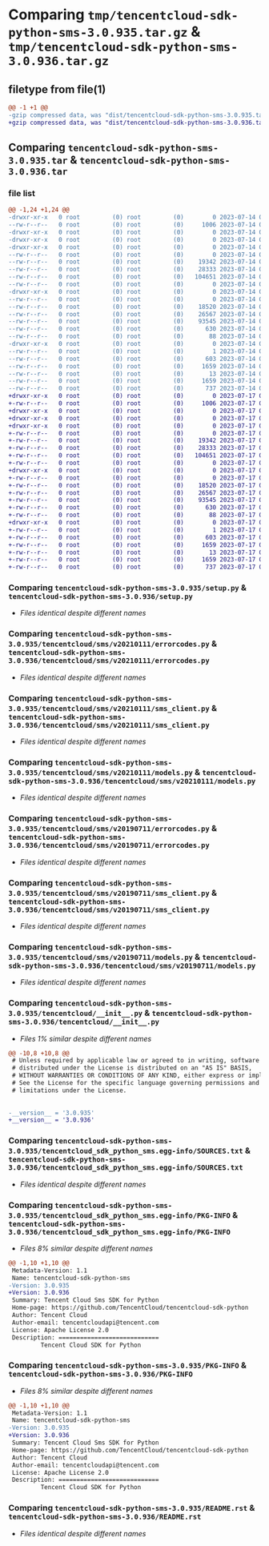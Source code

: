 # Comparing `tmp/tencentcloud-sdk-python-sms-3.0.935.tar.gz` & `tmp/tencentcloud-sdk-python-sms-3.0.936.tar.gz`

## filetype from file(1)

```diff
@@ -1 +1 @@
-gzip compressed data, was "dist/tencentcloud-sdk-python-sms-3.0.935.tar", last modified: Fri Jul 14 00:37:12 2023, max compression
+gzip compressed data, was "dist/tencentcloud-sdk-python-sms-3.0.936.tar", last modified: Mon Jul 17 00:33:56 2023, max compression
```

## Comparing `tencentcloud-sdk-python-sms-3.0.935.tar` & `tencentcloud-sdk-python-sms-3.0.936.tar`

### file list

```diff
@@ -1,24 +1,24 @@
-drwxr-xr-x   0 root         (0) root         (0)        0 2023-07-14 00:37:12.000000 tencentcloud-sdk-python-sms-3.0.935/
--rw-r--r--   0 root         (0) root         (0)     1006 2023-07-14 00:37:12.000000 tencentcloud-sdk-python-sms-3.0.935/setup.py
-drwxr-xr-x   0 root         (0) root         (0)        0 2023-07-14 00:37:12.000000 tencentcloud-sdk-python-sms-3.0.935/tencentcloud/
-drwxr-xr-x   0 root         (0) root         (0)        0 2023-07-14 00:37:12.000000 tencentcloud-sdk-python-sms-3.0.935/tencentcloud/sms/
-drwxr-xr-x   0 root         (0) root         (0)        0 2023-07-14 00:37:12.000000 tencentcloud-sdk-python-sms-3.0.935/tencentcloud/sms/v20210111/
--rw-r--r--   0 root         (0) root         (0)        0 2023-07-14 00:37:12.000000 tencentcloud-sdk-python-sms-3.0.935/tencentcloud/sms/v20210111/__init__.py
--rw-r--r--   0 root         (0) root         (0)    19342 2023-07-14 00:37:12.000000 tencentcloud-sdk-python-sms-3.0.935/tencentcloud/sms/v20210111/errorcodes.py
--rw-r--r--   0 root         (0) root         (0)    28333 2023-07-14 00:37:12.000000 tencentcloud-sdk-python-sms-3.0.935/tencentcloud/sms/v20210111/sms_client.py
--rw-r--r--   0 root         (0) root         (0)   104651 2023-07-14 00:37:12.000000 tencentcloud-sdk-python-sms-3.0.935/tencentcloud/sms/v20210111/models.py
--rw-r--r--   0 root         (0) root         (0)        0 2023-07-14 00:37:12.000000 tencentcloud-sdk-python-sms-3.0.935/tencentcloud/sms/__init__.py
-drwxr-xr-x   0 root         (0) root         (0)        0 2023-07-14 00:37:12.000000 tencentcloud-sdk-python-sms-3.0.935/tencentcloud/sms/v20190711/
--rw-r--r--   0 root         (0) root         (0)        0 2023-07-14 00:37:12.000000 tencentcloud-sdk-python-sms-3.0.935/tencentcloud/sms/v20190711/__init__.py
--rw-r--r--   0 root         (0) root         (0)    18520 2023-07-14 00:37:12.000000 tencentcloud-sdk-python-sms-3.0.935/tencentcloud/sms/v20190711/errorcodes.py
--rw-r--r--   0 root         (0) root         (0)    26567 2023-07-14 00:37:12.000000 tencentcloud-sdk-python-sms-3.0.935/tencentcloud/sms/v20190711/sms_client.py
--rw-r--r--   0 root         (0) root         (0)    93545 2023-07-14 00:37:12.000000 tencentcloud-sdk-python-sms-3.0.935/tencentcloud/sms/v20190711/models.py
--rw-r--r--   0 root         (0) root         (0)      630 2023-07-14 00:37:12.000000 tencentcloud-sdk-python-sms-3.0.935/tencentcloud/__init__.py
--rw-r--r--   0 root         (0) root         (0)       88 2023-07-14 00:37:12.000000 tencentcloud-sdk-python-sms-3.0.935/setup.cfg
-drwxr-xr-x   0 root         (0) root         (0)        0 2023-07-14 00:37:12.000000 tencentcloud-sdk-python-sms-3.0.935/tencentcloud_sdk_python_sms.egg-info/
--rw-r--r--   0 root         (0) root         (0)        1 2023-07-14 00:37:12.000000 tencentcloud-sdk-python-sms-3.0.935/tencentcloud_sdk_python_sms.egg-info/dependency_links.txt
--rw-r--r--   0 root         (0) root         (0)      603 2023-07-14 00:37:12.000000 tencentcloud-sdk-python-sms-3.0.935/tencentcloud_sdk_python_sms.egg-info/SOURCES.txt
--rw-r--r--   0 root         (0) root         (0)     1659 2023-07-14 00:37:12.000000 tencentcloud-sdk-python-sms-3.0.935/tencentcloud_sdk_python_sms.egg-info/PKG-INFO
--rw-r--r--   0 root         (0) root         (0)       13 2023-07-14 00:37:12.000000 tencentcloud-sdk-python-sms-3.0.935/tencentcloud_sdk_python_sms.egg-info/top_level.txt
--rw-r--r--   0 root         (0) root         (0)     1659 2023-07-14 00:37:12.000000 tencentcloud-sdk-python-sms-3.0.935/PKG-INFO
--rw-r--r--   0 root         (0) root         (0)      737 2023-07-14 00:37:12.000000 tencentcloud-sdk-python-sms-3.0.935/README.rst
+drwxr-xr-x   0 root         (0) root         (0)        0 2023-07-17 00:33:56.000000 tencentcloud-sdk-python-sms-3.0.936/
+-rw-r--r--   0 root         (0) root         (0)     1006 2023-07-17 00:33:56.000000 tencentcloud-sdk-python-sms-3.0.936/setup.py
+drwxr-xr-x   0 root         (0) root         (0)        0 2023-07-17 00:33:56.000000 tencentcloud-sdk-python-sms-3.0.936/tencentcloud/
+drwxr-xr-x   0 root         (0) root         (0)        0 2023-07-17 00:33:56.000000 tencentcloud-sdk-python-sms-3.0.936/tencentcloud/sms/
+drwxr-xr-x   0 root         (0) root         (0)        0 2023-07-17 00:33:56.000000 tencentcloud-sdk-python-sms-3.0.936/tencentcloud/sms/v20210111/
+-rw-r--r--   0 root         (0) root         (0)        0 2023-07-17 00:33:56.000000 tencentcloud-sdk-python-sms-3.0.936/tencentcloud/sms/v20210111/__init__.py
+-rw-r--r--   0 root         (0) root         (0)    19342 2023-07-17 00:33:56.000000 tencentcloud-sdk-python-sms-3.0.936/tencentcloud/sms/v20210111/errorcodes.py
+-rw-r--r--   0 root         (0) root         (0)    28333 2023-07-17 00:33:56.000000 tencentcloud-sdk-python-sms-3.0.936/tencentcloud/sms/v20210111/sms_client.py
+-rw-r--r--   0 root         (0) root         (0)   104651 2023-07-17 00:33:56.000000 tencentcloud-sdk-python-sms-3.0.936/tencentcloud/sms/v20210111/models.py
+-rw-r--r--   0 root         (0) root         (0)        0 2023-07-17 00:33:56.000000 tencentcloud-sdk-python-sms-3.0.936/tencentcloud/sms/__init__.py
+drwxr-xr-x   0 root         (0) root         (0)        0 2023-07-17 00:33:56.000000 tencentcloud-sdk-python-sms-3.0.936/tencentcloud/sms/v20190711/
+-rw-r--r--   0 root         (0) root         (0)        0 2023-07-17 00:33:56.000000 tencentcloud-sdk-python-sms-3.0.936/tencentcloud/sms/v20190711/__init__.py
+-rw-r--r--   0 root         (0) root         (0)    18520 2023-07-17 00:33:56.000000 tencentcloud-sdk-python-sms-3.0.936/tencentcloud/sms/v20190711/errorcodes.py
+-rw-r--r--   0 root         (0) root         (0)    26567 2023-07-17 00:33:56.000000 tencentcloud-sdk-python-sms-3.0.936/tencentcloud/sms/v20190711/sms_client.py
+-rw-r--r--   0 root         (0) root         (0)    93545 2023-07-17 00:33:56.000000 tencentcloud-sdk-python-sms-3.0.936/tencentcloud/sms/v20190711/models.py
+-rw-r--r--   0 root         (0) root         (0)      630 2023-07-17 00:33:56.000000 tencentcloud-sdk-python-sms-3.0.936/tencentcloud/__init__.py
+-rw-r--r--   0 root         (0) root         (0)       88 2023-07-17 00:33:56.000000 tencentcloud-sdk-python-sms-3.0.936/setup.cfg
+drwxr-xr-x   0 root         (0) root         (0)        0 2023-07-17 00:33:56.000000 tencentcloud-sdk-python-sms-3.0.936/tencentcloud_sdk_python_sms.egg-info/
+-rw-r--r--   0 root         (0) root         (0)        1 2023-07-17 00:33:56.000000 tencentcloud-sdk-python-sms-3.0.936/tencentcloud_sdk_python_sms.egg-info/dependency_links.txt
+-rw-r--r--   0 root         (0) root         (0)      603 2023-07-17 00:33:56.000000 tencentcloud-sdk-python-sms-3.0.936/tencentcloud_sdk_python_sms.egg-info/SOURCES.txt
+-rw-r--r--   0 root         (0) root         (0)     1659 2023-07-17 00:33:56.000000 tencentcloud-sdk-python-sms-3.0.936/tencentcloud_sdk_python_sms.egg-info/PKG-INFO
+-rw-r--r--   0 root         (0) root         (0)       13 2023-07-17 00:33:56.000000 tencentcloud-sdk-python-sms-3.0.936/tencentcloud_sdk_python_sms.egg-info/top_level.txt
+-rw-r--r--   0 root         (0) root         (0)     1659 2023-07-17 00:33:56.000000 tencentcloud-sdk-python-sms-3.0.936/PKG-INFO
+-rw-r--r--   0 root         (0) root         (0)      737 2023-07-17 00:33:56.000000 tencentcloud-sdk-python-sms-3.0.936/README.rst
```

### Comparing `tencentcloud-sdk-python-sms-3.0.935/setup.py` & `tencentcloud-sdk-python-sms-3.0.936/setup.py`

 * *Files identical despite different names*

### Comparing `tencentcloud-sdk-python-sms-3.0.935/tencentcloud/sms/v20210111/errorcodes.py` & `tencentcloud-sdk-python-sms-3.0.936/tencentcloud/sms/v20210111/errorcodes.py`

 * *Files identical despite different names*

### Comparing `tencentcloud-sdk-python-sms-3.0.935/tencentcloud/sms/v20210111/sms_client.py` & `tencentcloud-sdk-python-sms-3.0.936/tencentcloud/sms/v20210111/sms_client.py`

 * *Files identical despite different names*

### Comparing `tencentcloud-sdk-python-sms-3.0.935/tencentcloud/sms/v20210111/models.py` & `tencentcloud-sdk-python-sms-3.0.936/tencentcloud/sms/v20210111/models.py`

 * *Files identical despite different names*

### Comparing `tencentcloud-sdk-python-sms-3.0.935/tencentcloud/sms/v20190711/errorcodes.py` & `tencentcloud-sdk-python-sms-3.0.936/tencentcloud/sms/v20190711/errorcodes.py`

 * *Files identical despite different names*

### Comparing `tencentcloud-sdk-python-sms-3.0.935/tencentcloud/sms/v20190711/sms_client.py` & `tencentcloud-sdk-python-sms-3.0.936/tencentcloud/sms/v20190711/sms_client.py`

 * *Files identical despite different names*

### Comparing `tencentcloud-sdk-python-sms-3.0.935/tencentcloud/sms/v20190711/models.py` & `tencentcloud-sdk-python-sms-3.0.936/tencentcloud/sms/v20190711/models.py`

 * *Files identical despite different names*

### Comparing `tencentcloud-sdk-python-sms-3.0.935/tencentcloud/__init__.py` & `tencentcloud-sdk-python-sms-3.0.936/tencentcloud/__init__.py`

 * *Files 1% similar despite different names*

```diff
@@ -10,8 +10,8 @@
 # Unless required by applicable law or agreed to in writing, software
 # distributed under the License is distributed on an "AS IS" BASIS,
 # WITHOUT WARRANTIES OR CONDITIONS OF ANY KIND, either express or implied.
 # See the License for the specific language governing permissions and
 # limitations under the License.
 
 
-__version__ = '3.0.935'
+__version__ = '3.0.936'
```

### Comparing `tencentcloud-sdk-python-sms-3.0.935/tencentcloud_sdk_python_sms.egg-info/SOURCES.txt` & `tencentcloud-sdk-python-sms-3.0.936/tencentcloud_sdk_python_sms.egg-info/SOURCES.txt`

 * *Files identical despite different names*

### Comparing `tencentcloud-sdk-python-sms-3.0.935/tencentcloud_sdk_python_sms.egg-info/PKG-INFO` & `tencentcloud-sdk-python-sms-3.0.936/tencentcloud_sdk_python_sms.egg-info/PKG-INFO`

 * *Files 8% similar despite different names*

```diff
@@ -1,10 +1,10 @@
 Metadata-Version: 1.1
 Name: tencentcloud-sdk-python-sms
-Version: 3.0.935
+Version: 3.0.936
 Summary: Tencent Cloud Sms SDK for Python
 Home-page: https://github.com/TencentCloud/tencentcloud-sdk-python
 Author: Tencent Cloud
 Author-email: tencentcloudapi@tencent.com
 License: Apache License 2.0
 Description: ============================
         Tencent Cloud SDK for Python
```

### Comparing `tencentcloud-sdk-python-sms-3.0.935/PKG-INFO` & `tencentcloud-sdk-python-sms-3.0.936/PKG-INFO`

 * *Files 8% similar despite different names*

```diff
@@ -1,10 +1,10 @@
 Metadata-Version: 1.1
 Name: tencentcloud-sdk-python-sms
-Version: 3.0.935
+Version: 3.0.936
 Summary: Tencent Cloud Sms SDK for Python
 Home-page: https://github.com/TencentCloud/tencentcloud-sdk-python
 Author: Tencent Cloud
 Author-email: tencentcloudapi@tencent.com
 License: Apache License 2.0
 Description: ============================
         Tencent Cloud SDK for Python
```

### Comparing `tencentcloud-sdk-python-sms-3.0.935/README.rst` & `tencentcloud-sdk-python-sms-3.0.936/README.rst`

 * *Files identical despite different names*

